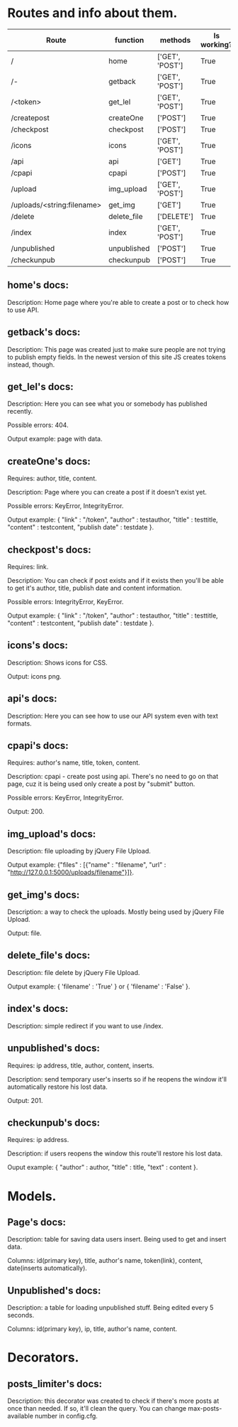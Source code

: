 # Routes and info about them.

| Route | function | methods | Is working? |
| ------------- | -------- | -------- | -------- |
| / | home | ['GET', 'POST'] | True |
| /- | getback | ['GET', 'POST'] | True |
| /\<token\> | get_lel | ['GET', 'POST'] | True |
| /createpost | createOne | ['POST'] | True |
| /checkpost | checkpost | ['POST'] | True |
| /icons | icons | ['GET', 'POST'] | True |
| /api | api | ['GET'] | True |
| /cpapi | cpapi | ['POST'] | True |
| /upload | img_upload | ['GET', 'POST'] | True |
| /uploads/\<string:filename\> | get_img | ['GET'] | True |
| /delete | delete_file | ['DELETE'] | True |
| /index | index | ['GET', 'POST'] | True |
| /unpublished | unpublished | ['POST'] | True |
| /checkunpub | checkunpub | ['POST'] | True |

## home's docs:

Description: Home page where you're able to create a post or to check how to use API.


## getback's docs:

Description: This page was created just to make sure people are not trying to publish empty fields. In the newest version of this site JS creates tokens instead, though.


## get_lel's docs:

Description: Here you can see what you or somebody has published recently.

Possible errors: 404.

Output example: page with data.


## createOne's docs:

Requires: author, title, content.

Description: Page where you can create a post if it doesn't exist yet.

Possible errors: KeyError, IntegrityError.

Output example: { "link" : "/token", "author" : testauthor, "title" : testtitle, "content" : testcontent, "publish date" : testdate }.


## checkpost's docs:

Requires: link.

Description: You can check if post exists and if it exists then you'll be able to get it's author, title, publish date and content information.

Possible errors: IntegrityError, KeyError.

Output example: { "link" : "/token", "author" : testauthor, "title" : testtitle, "content" : testcontent, "publish date" : testdate }.


## icons's docs:

Description: Shows icons for CSS.

Output: icons png.


## api's docs:

Description: Here you can see how to use our API system even with text formats.


## cpapi's docs:

Requires: author's name, title, token, content.

Description: cpapi - create post using api. There's no need to go on that page, cuz it is being used only create a post by "submit" button.

Possible errors: KeyError, IntegrityError.

Output: 200.


## img_upload's docs:

Description: file uploading by jQuery File Upload.

Output example: {"files" : [{"name" : "filename", "url" : "http://127.0.0.1:5000/uploads/filename"}]}.


## get_img's docs:

Description: a way to check the uploads. Mostly being used by jQuery File Upload.

Output: file.


## delete_file's docs:

Description: file delete by jQuery File Upload.

Output example: { 'filename' : 'True' } or { 'filename' : 'False' }.


## index's docs:

Description: simple redirect if you want to use /index.


## unpublished's docs:

Requires: ip address, title, author, content, inserts.

Description: send temporary user's inserts so if he reopens the window it'll automatically restore his lost data.

Output: 201.


## checkunpub's docs:

Requires: ip address.

Description: if users reopens the window this route'll restore his lost data.

Ouput example: { "author" : author, "title" : title, "text" : content }.



# Models.

## Page's docs:

Description: table for saving data users insert. Being used to get and insert data.

Columns: id(primary key), title, author's name, token(link), content, date(inserts automatically).


## Unpublished's docs:

Description: a table for loading unpublished stuff. Being edited every 5 seconds.

Columns: id(primary key), ip, title, author's name, content.


# Decorators.


## posts_limiter's docs:

Description: this decorator was created to check if there's more posts at once than needed. If so, it'll clean the query. You can change max-posts-available number in config.cfg.

